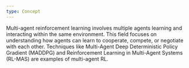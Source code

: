 ```yaml
---
type: Concept
---
```


Multi-agent reinforcement learning involves multiple agents learning and interacting within the same environment. This field focuses on understanding how agents can learn to cooperate, compete, or negotiate with each other. Techniques like Multi-Agent Deep Deterministic Policy Gradient (MADDPG) and Reinforcement Learning in Multi-Agent Systems (RL-MAS) are examples of multi-agent RL.